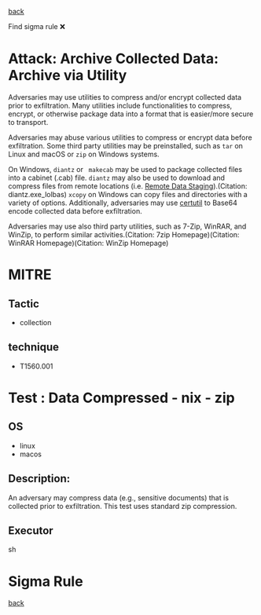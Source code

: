 
[back](../index.md)

Find sigma rule :x: 

# Attack: Archive Collected Data: Archive via Utility 

Adversaries may use utilities to compress and/or encrypt collected data prior to exfiltration. Many utilities include functionalities to compress, encrypt, or otherwise package data into a format that is easier/more secure to transport.

Adversaries may abuse various utilities to compress or encrypt data before exfiltration. Some third party utilities may be preinstalled, such as <code>tar</code> on Linux and macOS or <code>zip</code> on Windows systems. 

On Windows, <code>diantz</code> or <code> makecab</code> may be used to package collected files into a cabinet (.cab) file. <code>diantz</code> may also be used to download and compress files from remote locations (i.e. [Remote Data Staging](https://attack.mitre.org/techniques/T1074/002)).(Citation: diantz.exe_lolbas) <code>xcopy</code> on Windows can copy files and directories with a variety of options. Additionally, adversaries may use [certutil](https://attack.mitre.org/software/S0160) to Base64 encode collected data before exfiltration. 

Adversaries may use also third party utilities, such as 7-Zip, WinRAR, and WinZip, to perform similar activities.(Citation: 7zip Homepage)(Citation: WinRAR Homepage)(Citation: WinZip Homepage)

# MITRE
## Tactic
  - collection


## technique
  - T1560.001


# Test : Data Compressed - nix - zip
## OS
  - linux
  - macos


## Description:
An adversary may compress data (e.g., sensitive documents) that is collected prior to exfiltration. This test uses standard zip compression.


## Executor
sh

# Sigma Rule


[back](../index.md)

